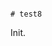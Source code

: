                                                                                                                                                                                                                                                                                                                                                                                              # test8

Init.
